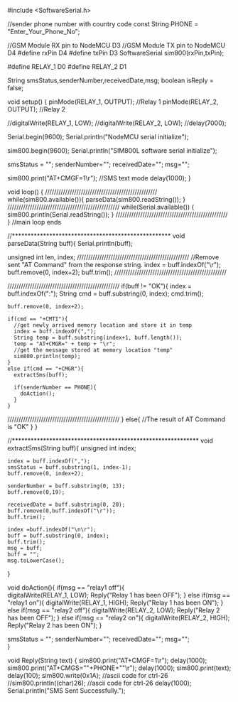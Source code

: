 #include <SoftwareSerial.h>

//sender phone number with country code
const String PHONE = "Enter_Your_Phone_No";

//GSM Module RX pin to NodeMCU D3
//GSM Module TX pin to NodeMCU D4
#define rxPin D4
#define txPin D3
SoftwareSerial sim800(rxPin,txPin);

#define RELAY_1 D0
#define RELAY_2 D1

String smsStatus,senderNumber,receivedDate,msg;
boolean isReply = false;

void setup() {
  pinMode(RELAY_1, OUTPUT); //Relay 1
  pinMode(RELAY_2, OUTPUT); //Relay 2

  //digitalWrite(RELAY_1, LOW);
  //digitalWrite(RELAY_2, LOW);
  //delay(7000);
  
  Serial.begin(9600);
  Serial.println("NodeMCU serial initialize");
  
  sim800.begin(9600);
  Serial.println("SIM800L software serial initialize");
  
  smsStatus = "";
  senderNumber="";
  receivedDate="";
  msg="";

  sim800.print("AT+CMGF=1\r"); //SMS text mode
  delay(1000);
}

void loop() {
//////////////////////////////////////////////////
while(sim800.available()){
  parseData(sim800.readString());
}
//////////////////////////////////////////////////
while(Serial.available())  {
  sim800.println(Serial.readString());
}
//////////////////////////////////////////////////
} //main loop ends

//***************************************************
void parseData(String buff){
  Serial.println(buff);

  unsigned int len, index;
  //////////////////////////////////////////////////
  //Remove sent "AT Command" from the response string.
  index = buff.indexOf("\r");
  buff.remove(0, index+2);
  buff.trim();
  //////////////////////////////////////////////////
  
  //////////////////////////////////////////////////
  if(buff != "OK"){
    index = buff.indexOf(":");
    String cmd = buff.substring(0, index);
    cmd.trim();
    
    buff.remove(0, index+2);
    
    if(cmd == "+CMTI"){
      //get newly arrived memory location and store it in temp
      index = buff.indexOf(",");
      String temp = buff.substring(index+1, buff.length()); 
      temp = "AT+CMGR=" + temp + "\r"; 
      //get the message stored at memory location "temp"
      sim800.println(temp); 
    }
    else if(cmd == "+CMGR"){
      extractSms(buff);
      
      if(senderNumber == PHONE){
        doAction();
      }
    }
  //////////////////////////////////////////////////
  }
  else{
  //The result of AT Command is "OK"
  }
}

//************************************************************
void extractSms(String buff){
   unsigned int index;
   
    index = buff.indexOf(",");
    smsStatus = buff.substring(1, index-1); 
    buff.remove(0, index+2);
    
    senderNumber = buff.substring(0, 13);
    buff.remove(0,19);
   
    receivedDate = buff.substring(0, 20);
    buff.remove(0,buff.indexOf("\r"));
    buff.trim();
    
    index =buff.indexOf("\n\r");
    buff = buff.substring(0, index);
    buff.trim();
    msg = buff;
    buff = "";
    msg.toLowerCase();
}

void doAction(){
  if(msg == "relay1 off"){  
    digitalWrite(RELAY_1, LOW);
    Reply("Relay 1 has been OFF");
  }
  else if(msg == "relay1 on"){
    digitalWrite(RELAY_1, HIGH);
    Reply("Relay 1 has been ON");
  }
  else if(msg == "relay2 off"){
    digitalWrite(RELAY_2, LOW);
    Reply("Relay 2 has been OFF");
  }
  else if(msg == "relay2 on"){
    digitalWrite(RELAY_2, HIGH);
    Reply("Relay 2 has been ON");
  }

  
  smsStatus = "";
  senderNumber="";
  receivedDate="";
  msg="";  
}

void Reply(String text)
{
    sim800.print("AT+CMGF=1\r");
    delay(1000);
    sim800.print("AT+CMGS=\""+PHONE+"\"\r");
    delay(1000);
    sim800.print(text);
    delay(100);
    sim800.write(0x1A); //ascii code for ctrl-26 //sim800.println((char)26); //ascii code for ctrl-26
    delay(1000);
    Serial.println("SMS Sent Successfully.");
    

